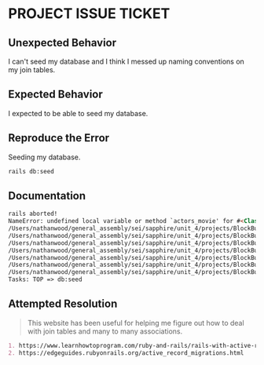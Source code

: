 # PROJECT ISSUE TICKET

## Unexpected Behavior

I can't seed my database and I think I messed up naming conventions on my join tables.

## Expected Behavior

I expected to be able to seed my database.

## Reproduce the Error

Seeding my database.

```md
rails db:seed
```

## Documentation

```md
rails aborted!
NameError: undefined local variable or method `actors_movie' for #<Class:0x00007f94c16a8f80>
/Users/nathanwood/general_assembly/sei/sapphire/unit_4/projects/BlockBustler/app/models/actor.rb:3:in `<class:Actor>'
/Users/nathanwood/general_assembly/sei/sapphire/unit_4/projects/BlockBustler/app/models/actor.rb:1:in `<main>'
/Users/nathanwood/general_assembly/sei/sapphire/unit_4/projects/BlockBustler/db/seeds.rb:10:in `<main>'
/Users/nathanwood/general_assembly/sei/sapphire/unit_4/projects/BlockBustler/bin/rails:5:in `<top (required)>'
/Users/nathanwood/general_assembly/sei/sapphire/unit_4/projects/BlockBustler/bin/spring:10:in `block in <top (required)>'
/Users/nathanwood/general_assembly/sei/sapphire/unit_4/projects/BlockBustler/bin/spring:7:in `tap'
/Users/nathanwood/general_assembly/sei/sapphire/unit_4/projects/BlockBustler/bin/spring:7:in `<top (required)>'
Tasks: TOP => db:seed
```

## Attempted Resolution

>This website has been useful for helping me figure out how to deal with join tables and many to many associations.

```md
1. https://www.learnhowtoprogram.com/ruby-and-rails/rails-with-active-record/many-to-many-associations
2. https://edgeguides.rubyonrails.org/active_record_migrations.html
```